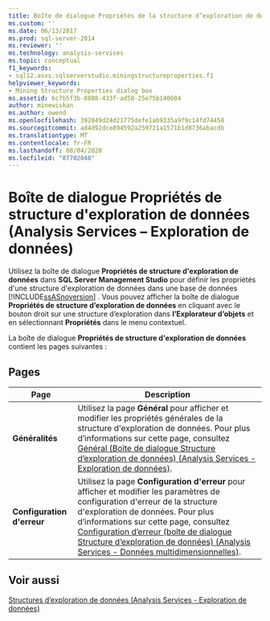 ```yaml
---
title: Boîte de dialogue Propriétés de la structure d’exploration de données (Analysis Services-exploration de données) | Microsoft Docs
ms.custom: ''
ms.date: 06/13/2017
ms.prod: sql-server-2014
ms.reviewer: ''
ms.technology: analysis-services
ms.topic: conceptual
f1_keywords:
- sql12.asvs.sqlserverstudio.miningstructureproperties.f1
helpviewer_keywords:
- Mining Structure Properties dialog box
ms.assetid: 6c7b5f3b-8808-433f-ad58-25e75b140604
author: minewiskan
ms.author: owend
ms.openlocfilehash: 392849d24d21775defe1ab9335a9f9c14fd74458
ms.sourcegitcommit: ad4d92dce894592a259721a1571b1d8736abacdb
ms.translationtype: MT
ms.contentlocale: fr-FR
ms.lasthandoff: 08/04/2020
ms.locfileid: "87702048"
---
```

# <a name="mining-structure-properties-dialog-analysis-services---data-mining"></a>Boîte de dialogue Propriétés de structure d'exploration de données (Analysis Services – Exploration de données)
  Utilisez la boîte de dialogue **Propriétés de structure d'exploration de données** dans **SQL Server Management Studio** pour définir les propriétés d'une structure d'exploration de données dans une base de données [!INCLUDE[ssASnoversion](../includes/ssasnoversion-md.md)] . Vous pouvez afficher la boîte de dialogue **Propriétés de structure d’exploration de données** en cliquant avec le bouton droit sur une structure d’exploration dans **l’Explorateur d’objets** et en sélectionnant **Propriétés** dans le menu contextuel.  
  
 La boîte de dialogue **Propriétés de structure d'exploration de données** contient les pages suivantes :  
  
## <a name="pages"></a>Pages  
  
|Page|Description|  
|----------|-----------------|  
|**Généralités**|Utilisez la page **Général** pour afficher et modifier les propriétés générales de la structure d'exploration de données. Pour plus d’informations sur cette page, consultez [Général &#40;Boîte de dialogue Structure d’exploration de données&#41; &#40;Analysis Services - Exploration de données&#41;](general-mining-structure-dialog-box-analysis-services-data-mining.md).|  
|**Configuration d'erreur**|Utilisez la page **Configuration d'erreur** pour afficher et modifier les paramètres de configuration d'erreur de la structure d'exploration de données. Pour plus d’informations sur cette page, consultez [Configuration d’erreur &#40;boîte de dialogue Structure d’exploration de données&#41; &#40;Analysis Services - Données multidimensionnelles&#41;](error-configuration-mining-structure-dialog-analysis-services-multidimensional-data.md).|  
  
## <a name="see-also"></a>Voir aussi  
 [Structures d’exploration de données &#40;Analysis Services - Exploration de données&#41;](data-mining/mining-structures-analysis-services-data-mining.md)  
  
  
